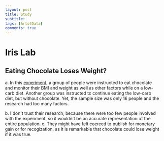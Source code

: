 ```yaml
---
layout: post
title: Study
subtitle: 
tags: [ArtofData]
comments: true
---
```


# Iris Lab 

## Eating Chocolate Loses Weight?

a. In this [experiment](http://melaniestefan.net/Bohannon.pdf), a group of people were instructed to eat chocolate and monitor their BMI and weight as well as other factors while on a low-carb diet.  Another group was instructed to continue eating the low-carb diet, but without chocolate. Yet, the sample size was only 16 people and the research had too many factors. 


b. I don't trust their research, because there were too few people involved with the experiment, so it wouldn't be an accurate representation of the entire population. 
c. They might have felt coerced to publish for monetary gain or for recogization, as it is remarkable that chocolate could lose weight if it was true. 

